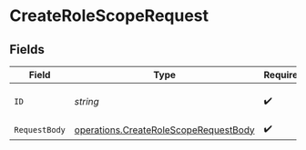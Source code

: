 # CreateRoleScopeRequest


## Fields

| Field                                                                                          | Type                                                                                           | Required                                                                                       | Description                                                                                    |
| ---------------------------------------------------------------------------------------------- | ---------------------------------------------------------------------------------------------- | ---------------------------------------------------------------------------------------------- | ---------------------------------------------------------------------------------------------- |
| `ID`                                                                                           | *string*                                                                                       | :heavy_check_mark:                                                                             | The unique identifier of the role.                                                             |
| `RequestBody`                                                                                  | [operations.CreateRoleScopeRequestBody](../../models/operations/createrolescoperequestbody.md) | :heavy_check_mark:                                                                             | N/A                                                                                            |